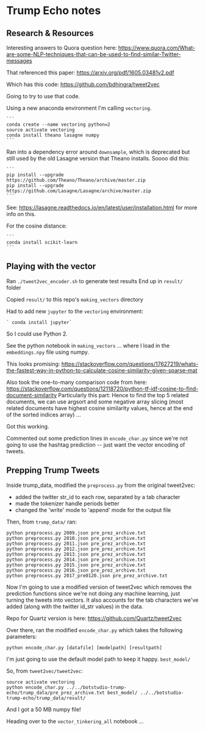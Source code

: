 # Trump Echo notes

## Research & Resources

Interesting answers to Quora question here: https://www.quora.com/What-are-some-NLP-techniques-that-can-be-used-to-find-similar-Twitter-messages

That referenced this paper: 
https://arxiv.org/pdf/1605.03481v2.pdf

Which has this code:
https://github.com/bdhingra/tweet2vec

Going to try to use that code.

Using a new anaconda environment I'm calling `vectoring`.

    ```
    conda create --name vectoring python=2
    source activate vectoring
    conda install theano lasagne numpy
    ```

Ran into a dependency error around `downsample`, which is deprecated but still used by the old Lasagne version that Theano installs. Soooo did this:

    ```
    pip install --upgrade https://github.com/Theano/Theano/archive/master.zip
    pip install --upgrade https://github.com/Lasagne/Lasagne/archive/master.zip
    ```

See: https://lasagne.readthedocs.io/en/latest/user/installation.html for more info on this.

For the cosine distance:

    ```
    conda install scikit-learn
    ```


## Playing with the vector

Ran `./tweet2vec_encoder.sh` to generate test results
End up in `result/` folder

Copied `result/` to this repo's `making_vectors` directory 

Had to add new `jupyter` to the `vectoring` environment:

    ` conda install jupyter`
    
So I could use Python 2.

See the python notebook in `making_vectors` ... where I load in the `embeddings.npy` file using numpy.

This looks promising:
https://stackoverflow.com/questions/17627219/whats-the-fastest-way-in-python-to-calculate-cosine-similarity-given-sparse-mat


Also took the one-to-many comparison code from here: 
https://stackoverflow.com/questions/12118720/python-tf-idf-cosine-to-find-document-similarity
Particularly this part: 
    Hence to find the top 5 related documents, we can use argsort and some negative array slicing (most related documents have highest cosine similarity values, hence at the end of the sorted indices array) ...
    
Got this working.
    
Commented out some prediction lines in `encode_char.py` since we're not going to use the hashtag prediction -- just want the vector encoding of tweets.
    
## Prepping Trump Tweets

Inside trump_data, modified the `preprocess.py` from the original tweet2vec:

- added the twitter str_id to each row, separated by a tab character
- made the tokenizer handle periods better
- changed the 'write' mode to 'append' mode for the output file

Then, from `trump_data/` ran:

```
python preprocess.py 2009.json pre_prez_archive.txt
python preprocess.py 2010.json pre_prez_archive.txt
python preprocess.py 2011.json pre_prez_archive.txt
python preprocess.py 2012.json pre_prez_archive.txt
python preprocess.py 2013.json pre_prez_archive.txt
python preprocess.py 2014.json pre_prez_archive.txt
python preprocess.py 2015.json pre_prez_archive.txt
python preprocess.py 2016.json pre_prez_archive.txt
python preprocess.py 2017_pre0120.json pre_prez_archive.txt
```

Now I'm going to use a modified version of tweet2vec which removes the prediction functions since we're not doing any machine learning, just turning the tweets into vectors. It also accounts for the tab characters we've added (along with the twitter id_str values) in the data.

Repo for Quartz version is here: https://github.com/Quartz/tweet2vec

Over there, ran the modified `encode_char.py` which takes the following parameters:

`python encode_char.py [datafile] [modelpath] [resultpath]`

I'm just going to use the default model path to keep it happy. `best_model/`

So, from `tweet2vec/tweet2vec`:

```
source activate vectoring
python encode_char.py ../../botstudio-trump-echo/trump_data/pre_prez_archive.txt best_model/ ../../botstudio-trump-echo/trump_data/result/
```

And I got a 50 MB numpy file!

Heading over to the `vector_tinkering_all` notebook ...






